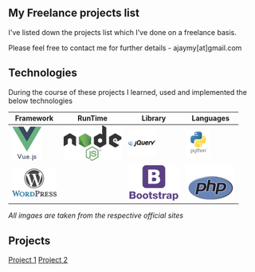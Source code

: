 ## My Freelance projects list
I've listed down the projects list which I've done on a freelance basis.

Please feel free to contact me for further details - ajaymy[at]gmail.com
## Technologies
During the course of these projects I learned, used and implemented the below technologies


Framework| RunTime| Library| Languages
---------| -------| -------| ---------
![](images/vue-logo.png) | ![](images/node-logo.png) | ![](images/jquery-logo.png) | ![](images/python-logo.png)
![](images/wp-logo.png) | | ![](images/bootstrap-logo.png) | ![](images/php-logo.png)


*All imgaes are taken from the respective official sites*

## Projects

[Project 1](projects/education)
[Project 2](projects/ecommerce)
